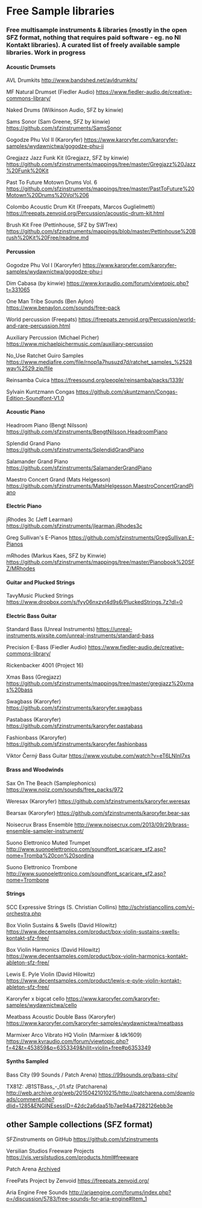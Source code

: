 # Free Sample libraries

### Free multisample instruments & libraries (mostly in the open SFZ format, nothing that requires paid software - eg. no NI Kontakt libraries). A curated list of freely available sample libraries. Work in progress


#### Acoustic Drumsets

AVL Drumkits http://www.bandshed.net/avldrumkits/

MF Natural Drumset (Fiedler Audio) https://www.fiedler-audio.de/creative-commons-library/

Naked Drums (Wilkinson Audio, SFZ by kinwie) 

Sams Sonor (Sam Greene, SFZ by kinwie) https://github.com/sfzinstruments/SamsSonor

Gogodze Phu Vol II (Karoryfer) https://www.karoryfer.com/karoryfer-samples/wydawnictwa/gogodze-phu-ii

Gregjazz Jazz Funk Kit (Gregjazz, SFZ by kinwie) https://github.com/sfzinstruments/mappings/tree/master/Gregjazz%20Jazz%20Funk%20Kit

Past To Future Motown Drums Vol. 6 https://github.com/sfzinstruments/mappings/tree/master/PastToFuture%20Motown%20Drums%20Vol%206

Colombo Acoustic Drum Kit (Freepats, Marcos Guglielmetti) https://freepats.zenvoid.org/Percussion/acoustic-drum-kit.html

Brush Kit Free (Pettinhouse, SFZ by SWTrex) https://github.com/sfzinstruments/mappings/blob/master/Pettinhouse%20Brush%20Kit%20Free/readme.md


#### Percussion

Gogodze Phu Vol I (Karoryfer) https://www.karoryfer.com/karoryfer-samples/wydawnictwa/gogodze-phu-i

Dim Cabasa (by kinwie) https://www.kvraudio.com/forum/viewtopic.php?t=331065

One Man Tribe Sounds (Ben Aylon) https://www.benaylon.com/sounds/free-pack

World percussion (Freepats) https://freepats.zenvoid.org/Percussion/world-and-rare-percussion.html

Auxiliary Percussion (Michael Picher) https://www.michaelpichermusic.com/auxiliary-percussion

No_Use Ratchet Guiro Samples https://www.mediafire.com/file/rnop1a7husuzd7d/ratchet_samples_%2528wav%2529.zip/file

Reinsamba Cuica https://freesound.org/people/reinsamba/packs/1339/

Sylvain Kuntzmann Congas https://github.com/skuntzmann/Congas-Edition-Soundfont-V1.0


#### Acoustic Piano

Headroom Piano (Bengt Nilsson) https://github.com/sfzinstruments/BengtNilsson.HeadroomPiano

Splendid Grand Piano https://github.com/sfzinstruments/SplendidGrandPiano

Salamander Grand Piano https://github.com/sfzinstruments/SalamanderGrandPiano

Maestro Concert Grand (Mats Helgesson) https://github.com/sfzinstruments/MatsHelgesson.MaestroConcertGrandPiano

#### Electric Piano

jRhodes 3c (Jeff Learman) https://github.com/sfzinstruments/jlearman.jRhodes3c

Greg Sullivan's E-Pianos https://github.com/sfzinstruments/GregSullivan.E-Pianos

mRhodes (Markus Kaes, SFZ by Kinwie) https://github.com/sfzinstruments/mappings/tree/master/Pianobook%20SFZ/MRhodes


#### Guitar and Plucked Strings

TavyMusic Plucked Strings https://www.dropbox.com/s/fyy06nxzvt4d9s6/PluckedStrings.7z?dl=0


#### Electric Bass Guitar

Standard Bass (Unreal Instruments) https://unreal-instruments.wixsite.com/unreal-instruments/standard-bass

Precision E-Bass (Fiedler Audio) https://www.fiedler-audio.de/creative-commons-library/

Rickenbacker 4001 (Project 16)

Xmas Bass (Gregjazz) https://github.com/sfzinstruments/mappings/tree/master/gregjazz%20xmas%20bass

Swagbass (Karoryfer) https://github.com/sfzinstruments/karoryfer.swagbass

Pastabass (Karoryfer) https://github.com/sfzinstruments/karoryfer.pastabass

Fashionbass (Karoryfer) https://github.com/sfzinstruments/karoryfer.fashionbass

Viktor Černý Bass Guitar https://www.youtube.com/watch?v=eT6LNInI7xs

#### Brass and Woodwinds

Sax On The Beach (Samplephonics) https://www.noiiz.com/sounds/free_packs/972

Weresax (Karoryfer) https://github.com/sfzinstruments/karoryfer.weresax

Bearsax (Karoryfer) https://github.com/sfzinstruments/karoryfer.bear-sax

Noisecrux Brass Ensemble http://www.noisecrux.com/2013/09/29/brass-ensemble-sampler-instrument/

Suono Elettronico Muted Trumpet http://www.suonoelettronico.com/soundfont_scaricare_sf2.asp?nome=Tromba%20con%20sordina

Suono Elettronico Trombone http://www.suonoelettronico.com/soundfont_scaricare_sf2.asp?nome=Trombone

#### Strings

SCC Expressive Strings (S. Christian Collins) http://schristiancollins.com/vi-orchestra.php

Box Violin Sustains & Swells (David Hilowitz) https://www.decentsamples.com/product/box-violin-sustains-swells-kontakt-sfz-free/

Box Violin Harmonics (David Hilowitz) https://www.decentsamples.com/product/box-violin-harmonics-kontakt-ableton-sfz-free/

Lewis E. Pyle Violin (David Hilowitz) https://www.decentsamples.com/product/lewis-e-pyle-violin-kontakt-ableton-sfz-free/

Karoryfer x bigcat cello https://www.karoryfer.com/karoryfer-samples/wydawnictwa/cello

Meatbass Acoustic Double Bass (Karoryfer) https://www.karoryfer.com/karoryfer-samples/wydawnictwa/meatbass

Marmixer Arco Vibrato HQ Violin (Marmixer & ldk1609) https://www.kvraudio.com/forum/viewtopic.php?f=42&t=453859&p=6353349&hilit=violin+free#p6353349


#### Synths Sampled

Bass City (99 Sounds / Patch Arena) https://99sounds.org/bass-city/

TX81Z: JB1STBass_-_01.sfz (Patcharena) http://web.archive.org/web/20150421010215/http://patcharena.com/downloads/comment.php?dlid=1285&ENGINEsessID=42dc2a6daa51b7ae94a47282126ebb3e


## other Sample collections (SFZ format)

SFZinstruments on GitHub https://github.com/sfzinstruments

Versilian Studios Freeware Projects https://vis.versilstudios.com/products.html#freeware

Patch Arena [Archived](http://web.archive.org/web/20170704202210/http://patcharena.com/downloads/index.php?subcat=168&ENGINEsessID=cd17d509b38cd78dd024dfc14751ba9c)

FreePats Project by Zenvoid https://freepats.zenvoid.org/

Aria Engine Free Sounds http://ariaengine.com/forums/index.php?p=/discussion/5783/free-sounds-for-aria-engine#Item_1
